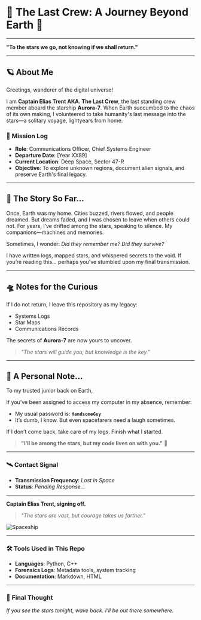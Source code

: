 # 🌌 The Last Crew: A Journey Beyond Earth 🚀  

---

**"To the stars we go, not knowing if we shall return."**

---

## 🪐 **About Me**  

Greetings, wanderer of the digital universe!  

I am **Captain Elias Trent AKA. The Last Crew**, the last standing crew member aboard the starship **Aurora-7**. When Earth succumbed to the chaos of its own making, I volunteered to take humanity's last message into the stars—a solitary voyage, lightyears from home.  

### 🚀 **Mission Log**  
- **Role**: Communications Officer, Chief Systems Engineer  
- **Departure Date**: [Year XX89]  
- **Current Location**: Deep Space, Sector 47-R  
- **Objective**: To explore unknown regions, document alien signals, and preserve Earth's final legacy.  

---

## 🌠 **The Story So Far...**  

Once, Earth was my home. Cities buzzed, rivers flowed, and people dreamed. But dreams faded, and I was chosen to leave when others could not. For years, I’ve drifted among the stars, speaking to silence. My companions—machines and memories.  

Sometimes, I wonder: *Did they remember me? Did they survive?*  

I have written logs, mapped stars, and whispered secrets to the void. If you’re reading this... perhaps you’ve stumbled upon my final transmission.

---

## 🛸 **Notes for the Curious**  

If I do not return, I leave this repository as my legacy:  
- Systems Logs  
- Star Maps  
- Communications Records  

The secrets of **Aurora-7** are now yours to uncover.  

> *"The stars will guide you, but knowledge is the key."*

---

## 📝 **A Personal Note...**  

To my trusted junior back on Earth,  

If you’ve been assigned to access my computer in my absence, remember:  
- My usual password is: **`HandsomeGuy`**  
- It’s dumb, I know. But even spacefarers need a laugh sometimes.  

If I don’t come back, take care of my logs. Finish what I started.

> **"I’ll be among the stars, but my code lives on with you."** 🌌  

---

### 🛰️ **Contact Signal**  
- **Transmission Frequency**: *Lost in Space*  
- **Status**: *Pending Response...*  

---

**Captain Elias Trent, signing off.**  

> *"The stars are vast, but courage takes us farther."*  

![Spaceship](https://i.imgur.com/o6O8MZr.jpg)  

---

### **🛠 Tools Used in This Repo**  
- **Languages**: Python, C++  
- **Forensics Logs**: Metadata tools, system tracking  
- **Documentation**: Markdown, HTML

---

### 🌟 **Final Thought**  
_If you see the stars tonight, wave back. I’ll be out there somewhere._  
